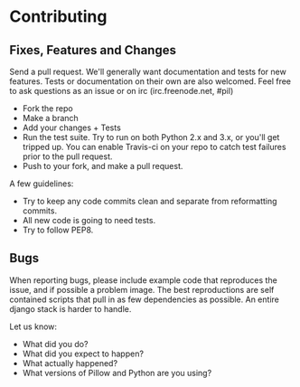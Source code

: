 # Contributing

## Fixes, Features and Changes

Send a pull request. We'll generally want documentation and tests for new features. Tests or documentation on their own are also welcomed. Feel free to ask questions as an issue or on irc (irc.freenode.net, #pil)

- Fork the repo
- Make a branch
- Add your changes + Tests
- Run the test suite. Try to run on both Python 2.x and 3.x, or you'll get tripped up. You can enable Travis-ci on your repo to catch test failures prior to the pull request. 
- Push to your fork, and make a pull request. 

A few guidelines:
- Try to keep any code commits clean and separate from reformatting commits.
- All new code is going to need tests. 
- Try to follow PEP8. 

## Bugs

When reporting bugs, please include example code that reproduces the issue, and if possible a problem image. The best reproductions are self contained scripts that pull in as few dependencies as possible. An entire django stack is harder to handle. 

Let us know:
- What did you do?
- What did you expect to happen?
- What actually happened?
- What versions of Pillow and Python are you using?
